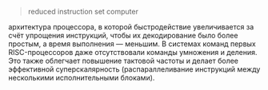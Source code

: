 > reduced instruction set computer

архитектура процессора, в которой быстродействие увеличивается за счёт упрощения инструкций, чтобы их декодирование было более простым, а время выполнения — меньшим. В системах команд первых RISC-процессоров даже отсутствовали команды умножения и деления. Это также облегчает повышение тактовой частоты и делает более эффективной суперскалярность (распараллеливание инструкций между несколькими исполнительными блоками).